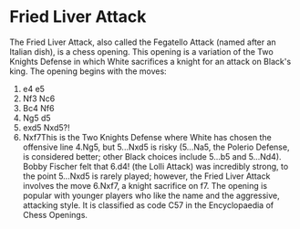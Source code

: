 # Fried Liver Attack

The Fried Liver Attack, also called the Fegatello Attack (named after an Italian dish), is a chess opening. This opening is a variation of the Two Knights Defense in which White sacrifices a knight for an attack on Black's king. The opening begins with the moves:

1. e4 e5
2. Nf3 Nc6
3. Bc4 Nf6
4. Ng5 d5
5. exd5 Nxd5?!
6. Nxf7This is the Two Knights Defense where White has chosen the offensive line 4.Ng5, but 5...Nxd5 is risky (5...Na5, the Polerio Defense, is considered better; other Black choices include 5...b5 and 5...Nd4). Bobby Fischer felt that 6.d4! (the Lolli Attack) was incredibly strong, to the point 5...Nxd5 is rarely played; however, the Fried Liver Attack involves the move 6.Nxf7, a knight sacrifice on f7.
The opening is popular with younger players who like the name and the aggressive, attacking style. It is classified as code C57 in the Encyclopaedia of Chess Openings.

